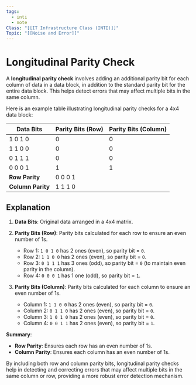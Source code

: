 ```yaml
---
tags:
  - inti
  - note
Class: "[[IT Infrastructure Class (INTI)]]"
Topic: "[[Noise and Error]]"
---
```


# Longitudinal Parity Check

A **longitudinal parity check** involves adding an additional parity bit for each column of data in a data block, in addition to the standard parity bit for the entire data block. This helps detect errors that may affect multiple bits in the same column.

Here is an example table illustrating longitudinal parity checks for a 4x4 data block:

| Data Bits   | Parity Bits (Row) | Parity Bits (Column) |
|-------------|-------------------|----------------------|
| 1 0 1 0     | 0                 | 0                    |
| 1 1 0 0     | 0                 | 0                    |
| 0 1 1 1     | 0                 | 0                    |
| 0 0 0 1     | 1                 | 1                    |
| **Row Parity** | 0 0 0 1         |                      |
| **Column Parity** | 1 1 1 0       |                      |

## Explanation

1. **Data Bits**: Original data arranged in a 4x4 matrix.
2. **Parity Bits (Row)**: Parity bits calculated for each row to ensure an even number of 1s.
   - Row 1: `1 0 1 0` has 2 ones (even), so parity bit = `0`.
   - Row 2: `1 1 0 0` has 2 ones (even), so parity bit = `0`.
   - Row 3: `0 1 1 1` has 3 ones (odd), so parity bit = `0` (to maintain even parity in the column).
   - Row 4: `0 0 0 1` has 1 one (odd), so parity bit = `1`.

3. **Parity Bits (Column)**: Parity bits calculated for each column to ensure an even number of 1s.
   - Column 1: `1 1 0 0` has 2 ones (even), so parity bit = `0`.
   - Column 2: `0 1 1 0` has 2 ones (even), so parity bit = `0`.
   - Column 3: `1 0 1 0` has 2 ones (even), so parity bit = `0`.
   - Column 4: `0 0 1 1` has 2 ones (even), so parity bit = `1`.

**Summary**:

- **Row Parity**: Ensures each row has an even number of 1s.
- **Column Parity**: Ensures each column has an even number of 1s.

By including both row and column parity bits, longitudinal parity checks help in detecting and correcting errors that may affect multiple bits in the same column or row, providing a more robust error detection mechanism.
